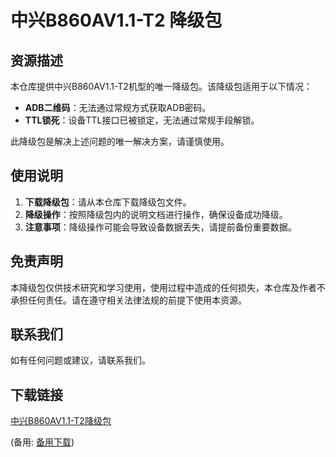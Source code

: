 # 中兴B860AV1.1-T2 降级包

## 资源描述

本仓库提供中兴B860AV1.1-T2机型的唯一降级包。该降级包适用于以下情况：

- **ADB二维码**：无法通过常规方式获取ADB密码。
- **TTL锁死**：设备TTL接口已被锁定，无法通过常规手段解锁。

此降级包是解决上述问题的唯一解决方案，请谨慎使用。

## 使用说明

1. **下载降级包**：请从本仓库下载降级包文件。
2. **降级操作**：按照降级包内的说明文档进行操作，确保设备成功降级。
3. **注意事项**：降级操作可能会导致设备数据丢失，请提前备份重要数据。

## 免责声明

本降级包仅供技术研究和学习使用，使用过程中造成的任何损失，本仓库及作者不承担任何责任。请在遵守相关法律法规的前提下使用本资源。

## 联系我们

如有任何问题或建议，请联系我们。

## 下载链接
[中兴B860AV1.1-T2降级包](https://pan.quark.cn/s/6e9954d73b8b) 

(备用: [备用下载](https://pan.baidu.com/s/12FV0yYmj597JyfVEibQI6w?pwd=1234))
